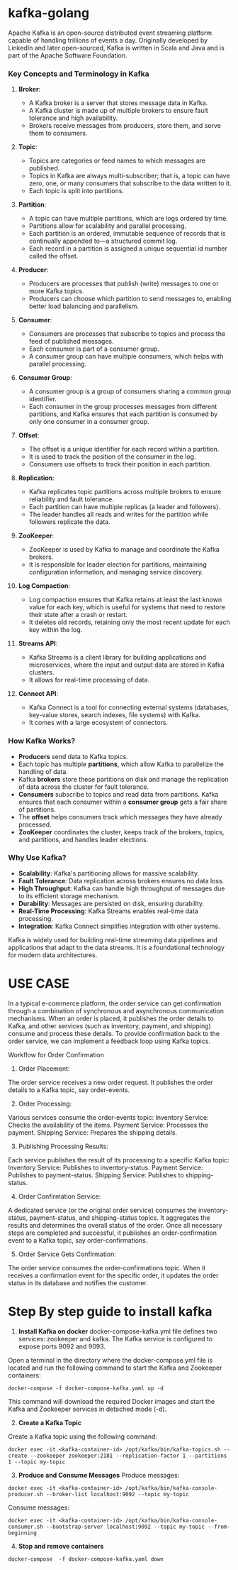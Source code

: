# kafka-golang

Apache Kafka is an open-source distributed event streaming platform capable of handling trillions of events a day. Originally developed by LinkedIn and later open-sourced, Kafka is written in Scala and Java and is part of the Apache Software Foundation.

### Key Concepts and Terminology in Kafka

1. **Broker**:
   - A Kafka broker is a server that stores message data in Kafka.
   - A Kafka cluster is made up of multiple brokers to ensure fault tolerance and high availability.
   - Brokers receive messages from producers, store them, and serve them to consumers.

2. **Topic**:
   - Topics are categories or feed names to which messages are published.
   - Topics in Kafka are always multi-subscriber; that is, a topic can have zero, one, or many consumers that subscribe to the data written to it.
   - Each topic is split into partitions.

3. **Partition**:
   - A topic can have multiple partitions, which are logs ordered by time.
   - Partitions allow for scalability and parallel processing.
   - Each partition is an ordered, immutable sequence of records that is continually appended to—a structured commit log.
   - Each record in a partition is assigned a unique sequential id number called the offset.

4. **Producer**:
   - Producers are processes that publish (write) messages to one or more Kafka topics.
   - Producers can choose which partition to send messages to, enabling better load balancing and parallelism.

5. **Consumer**:
   - Consumers are processes that subscribe to topics and process the feed of published messages.
   - Each consumer is part of a consumer group.
   - A consumer group can have multiple consumers, which helps with parallel processing.

6. **Consumer Group**:
   - A consumer group is a group of consumers sharing a common group identifier.
   - Each consumer in the group processes messages from different partitions, and Kafka ensures that each partition is consumed by only one consumer in a consumer group.

7. **Offset**:
   - The offset is a unique identifier for each record within a partition.
   - It is used to track the position of the consumer in the log.
   - Consumers use offsets to track their position in each partition.

8. **Replication**:
   - Kafka replicates topic partitions across multiple brokers to ensure reliability and fault tolerance.
   - Each partition can have multiple replicas (a leader and followers).
   - The leader handles all reads and writes for the partition while followers replicate the data.

9. **ZooKeeper**:
   - ZooKeeper is used by Kafka to manage and coordinate the Kafka brokers.
   - It is responsible for leader election for partitions, maintaining configuration information, and managing service discovery.

10. **Log Compaction**:
    - Log compaction ensures that Kafka retains at least the last known value for each key, which is useful for systems that need to restore their state after a crash or restart.
    - It deletes old records, retaining only the most recent update for each key within the log.

11. **Streams API**:
    - Kafka Streams is a client library for building applications and microservices, where the input and output data are stored in Kafka clusters.
    - It allows for real-time processing of data.

12. **Connect API**:
    - Kafka Connect is a tool for connecting external systems (databases, key-value stores, search indexes, file systems) with Kafka.
    - It comes with a large ecosystem of connectors.

### How Kafka Works?

- **Producers** send data to Kafka topics.
- Each topic has multiple **partitions**, which allow Kafka to parallelize the handling of data.
- Kafka **brokers** store these partitions on disk and manage the replication of data across the cluster for fault tolerance.
- **Consumers** subscribe to topics and read data from partitions. Kafka ensures that each consumer within a **consumer group** gets a fair share of partitions.
- The **offset** helps consumers track which messages they have already processed.
- **ZooKeeper** coordinates the cluster, keeps track of the brokers, topics, and partitions, and handles leader elections.

### Why Use Kafka?

- **Scalability**: Kafka's partitioning allows for massive scalability.
- **Fault Tolerance**: Data replication across brokers ensures no data loss.
- **High Throughput**: Kafka can handle high throughput of messages due to its efficient storage mechanism.
- **Durability**: Messages are persisted on disk, ensuring durability.
- **Real-Time Processing**: Kafka Streams enables real-time data processing.
- **Integration**: Kafka Connect simplifies integration with other systems.

Kafka is widely used for building real-time streaming data pipelines and applications that adapt to the data streams. It is a foundational technology for modern data architectures.

# USE CASE
In a typical e-commerce platform, the order service can get confirmation through a combination of synchronous and asynchronous communication mechanisms. When an order is placed, it publishes the order details to Kafka, and other services (such as inventory, payment, and shipping) consume and process these details. To provide confirmation back to the order service, we can implement a feedback loop using Kafka topics.

Workflow for Order Confirmation
1. Order Placement:

The order service receives a new order request.
It publishes the order details to a Kafka topic, say order-events.

2. Order Processing:

Various services consume the order-events topic:
Inventory Service: Checks the availability of the items.
Payment Service: Processes the payment.
Shipping Service: Prepares the shipping details.

3. Publishing Processing Results:

Each service publishes the result of its processing to a specific Kafka topic:
Inventory Service: Publishes to inventory-status.
Payment Service: Publishes to payment-status.
Shipping Service: Publishes to shipping-status.

4. Order Confirmation Service:

A dedicated service (or the original order service) consumes the inventory-status, payment-status, and shipping-status topics.
It aggregates the results and determines the overall status of the order.
Once all necessary steps are completed and successful, it publishes an order-confirmation event to a Kafka topic, say order-confirmations.

5. Order Service Gets Confirmation:

The order service consumes the order-confirmations topic.
When it receives a confirmation event for the specific order, it updates the order status in its database and notifies the customer.

# Step By step guide to install kafka

1. **Install Kafka on docker**
 docker-compose-kafka.yml file defines two services: zookeeper and kafka. The Kafka service is configured to expose ports 9092 and 9093.

Open a terminal in the directory where the docker-compose.yml file is located and run the following command to start the Kafka and Zookeeper containers:

 ```
docker-compose -f docker-compose-kafka.yaml up -d
 ```

 This command will download the required Docker images and start the Kafka and Zookeeper services in detached mode (-d).

2.  **Create a Kafka Topic**

Create a Kafka topic using the following command:
```
docker exec -it <kafka-container-id> /opt/kafka/bin/kafka-topics.sh --create --zookeeper zookeeper:2181 --replication-factor 1 --partitions 1 --topic my-topic
```
3. **Produce and Consume Messages**
Produce messages:
```
docker exec -it <kafka-container-id> /opt/kafka/bin/kafka-console-producer.sh --broker-list localhost:9092 --topic my-topic
```
Consume messages:

```
docker exec -it <kafka-container-id> /opt/kafka/bin/kafka-console-consumer.sh --bootstrap-server localhost:9092 --topic my-topic --from-beginning
```

4. **Stop and remove containers**

```
docker-compose  -f docker-compose-kafka.yaml down
```


 